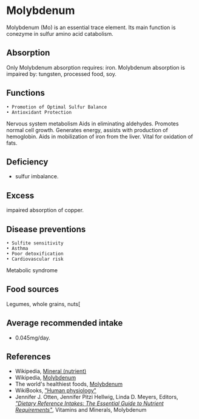 # Molybdenum
Molybdenum (Mo) is an essential trace element. Its main function is conezyme in sulfur amino acid catabolism.
## Absorption
Only 
Molybdenum absorption requires: iron.
Molybdenum absorption is impaired by: tungsten, processed food, soy.

## Functions
	• Promotion of Optimal Sulfur Balance
	• Antioxidant Protection
Nervous system metabolism
 Aids in eliminating aldehydes. Promotes normal cell growth. Generates energy, assists with production of hemoglobin. Aids in mobilization of iron from the liver. Vital for oxidation of fats.

## Deficiency
- sulfur imbalance.

## Excess
impaired absorption of copper.

## Disease preventions
	• Sulfite sensitivity
	• Asthma
	• Poor detoxification
	• Cardiovascular risk
Metabolic syndrome

## Food sources
Legumes, whole grains, nuts[

## Average recommended intake
- 0.045mg/day.

## References
- Wikipedia, [Mineral (nutrient)](https://en.wikipedia.org/wiki/Mineral_(nutrient))
- Wikipedia, [Molybdenum](https://en.wikipedia.org/wiki/Molybdenum)
- The world's healthiest foods, [Molybdenum](http://www.whfoods.com/genpage.php?tname=nutrient&dbid=128)
- WikiBooks, ["Human physiology"](https://en.wikibooks.org/wiki/Human_Physiology/Nutrition#Minerals)
- Jennifer J. Otten, Jennifer Pitzi Hellwig, Linda D. Meyers, Editors, [_"Dietary Reference Intakes: The Essential Guide to Nutrient Requirements"_](https://www.amazon.com/Dietary-Reference-Intakes-Essential-Requirements/dp/0309157420), Vitamins and Minerals, Molybdenum